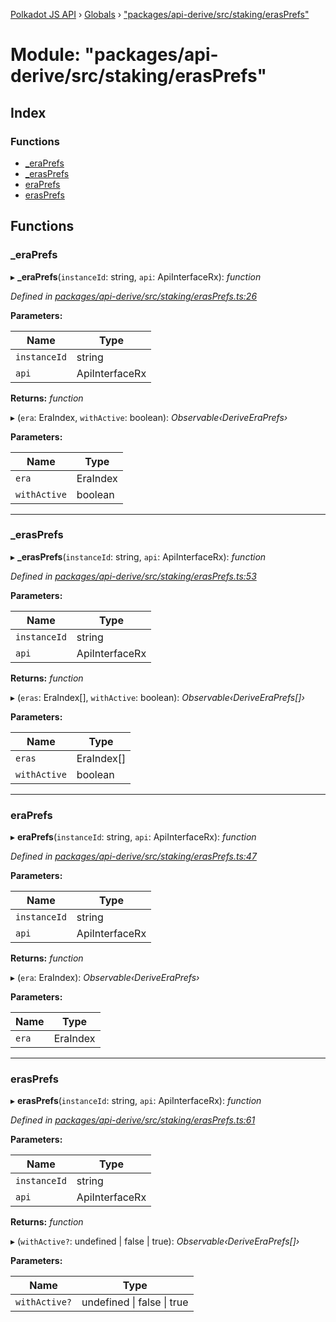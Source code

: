 [Polkadot JS API](../README.md) › [Globals](../globals.md) › ["packages/api-derive/src/staking/erasPrefs"](_packages_api_derive_src_staking_erasprefs_.md)

# Module: "packages/api-derive/src/staking/erasPrefs"

## Index

### Functions

* [_eraPrefs](_packages_api_derive_src_staking_erasprefs_.md#_eraprefs)
* [_erasPrefs](_packages_api_derive_src_staking_erasprefs_.md#_erasprefs)
* [eraPrefs](_packages_api_derive_src_staking_erasprefs_.md#eraprefs)
* [erasPrefs](_packages_api_derive_src_staking_erasprefs_.md#erasprefs)

## Functions

###  _eraPrefs

▸ **_eraPrefs**(`instanceId`: string, `api`: ApiInterfaceRx): *function*

*Defined in [packages/api-derive/src/staking/erasPrefs.ts:26](https://github.com/polkadot-js/api/blob/af074500b/packages/api-derive/src/staking/erasPrefs.ts#L26)*

**Parameters:**

Name | Type |
------ | ------ |
`instanceId` | string |
`api` | ApiInterfaceRx |

**Returns:** *function*

▸ (`era`: EraIndex, `withActive`: boolean): *Observable‹DeriveEraPrefs›*

**Parameters:**

Name | Type |
------ | ------ |
`era` | EraIndex |
`withActive` | boolean |

___

###  _erasPrefs

▸ **_erasPrefs**(`instanceId`: string, `api`: ApiInterfaceRx): *function*

*Defined in [packages/api-derive/src/staking/erasPrefs.ts:53](https://github.com/polkadot-js/api/blob/af074500b/packages/api-derive/src/staking/erasPrefs.ts#L53)*

**Parameters:**

Name | Type |
------ | ------ |
`instanceId` | string |
`api` | ApiInterfaceRx |

**Returns:** *function*

▸ (`eras`: EraIndex[], `withActive`: boolean): *Observable‹DeriveEraPrefs[]›*

**Parameters:**

Name | Type |
------ | ------ |
`eras` | EraIndex[] |
`withActive` | boolean |

___

###  eraPrefs

▸ **eraPrefs**(`instanceId`: string, `api`: ApiInterfaceRx): *function*

*Defined in [packages/api-derive/src/staking/erasPrefs.ts:47](https://github.com/polkadot-js/api/blob/af074500b/packages/api-derive/src/staking/erasPrefs.ts#L47)*

**Parameters:**

Name | Type |
------ | ------ |
`instanceId` | string |
`api` | ApiInterfaceRx |

**Returns:** *function*

▸ (`era`: EraIndex): *Observable‹DeriveEraPrefs›*

**Parameters:**

Name | Type |
------ | ------ |
`era` | EraIndex |

___

###  erasPrefs

▸ **erasPrefs**(`instanceId`: string, `api`: ApiInterfaceRx): *function*

*Defined in [packages/api-derive/src/staking/erasPrefs.ts:61](https://github.com/polkadot-js/api/blob/af074500b/packages/api-derive/src/staking/erasPrefs.ts#L61)*

**Parameters:**

Name | Type |
------ | ------ |
`instanceId` | string |
`api` | ApiInterfaceRx |

**Returns:** *function*

▸ (`withActive?`: undefined | false | true): *Observable‹DeriveEraPrefs[]›*

**Parameters:**

Name | Type |
------ | ------ |
`withActive?` | undefined &#124; false &#124; true |

